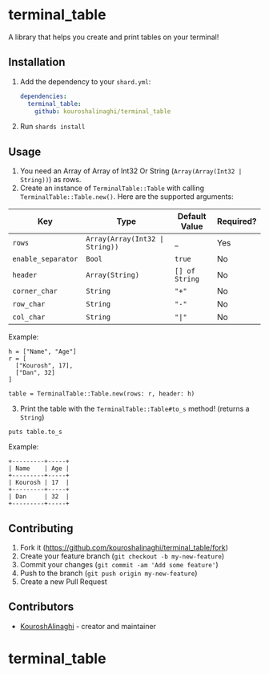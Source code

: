 # terminal_table

 A library that helps you create and print tables on your terminal! 
 
## Installation

1. Add the dependency to your `shard.yml`:

   ```yaml
   dependencies:
     terminal_table:
       github: kouroshalinaghi/terminal_table
   ```

2. Run `shards install`

## Usage

1. You need an Array of Array of Int32 Or String (`Array(Array(Int32 | String))`) as rows. 
2. Create an instance of `TerminalTable::Table` with calling `TerminalTable::Table.new()`. Here are the supported arguments: 

| Key | Type | Default Value | Required? |
| --- | ---- | ------------- | --------- |
| `rows` | `Array(Array(Int32 \| String))` | _ | Yes |
| `enable_separator` | `Bool` | `true` | No |
| `header` | `Array(String)` | `[] of String` | No |
| `corner_char` | `String` | `"+"` | No |
| `row_char` | `String` | `"-"` | No |
| `col_char` | `String` | `"\|"` | No |

Example:
```crystal
h = ["Name", "Age"]
r = [
  ["Kourosh", 17],
  ["Dan", 32]
]

table = TerminalTable::Table.new(rows: r, header: h)
```
3. Print the table with the `TerminalTable::Table#to_s` method! (returns a `String`)

  `puts table.to_s`
  
  Example: 
  ```
+---------+-----+
| Name    | Age |
+---------+-----+
| Kourosh | 17  |
+---------+-----+
| Dan     | 32  |
+---------+-----+
  ```

## Contributing

1. Fork it (<https://github.com/kouroshalinaghi/terminal_table/fork>)
2. Create your feature branch (`git checkout -b my-new-feature`)
3. Commit your changes (`git commit -am 'Add some feature'`)
4. Push to the branch (`git push origin my-new-feature`)
5. Create a new Pull Request

## Contributors

- [KouroshAlinaghi](https://github.com/kouroshalinaghi) - creator and maintainer
# terminal_table
